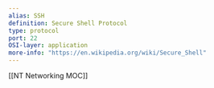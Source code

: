```yaml
---
alias: SSH
definition: Secure Shell Protocol
type: protocol
port: 22
OSI-layer: application
more-info: "https://en.wikipedia.org/wiki/Secure_Shell"
---
```

[[NT Networking MOC]]

